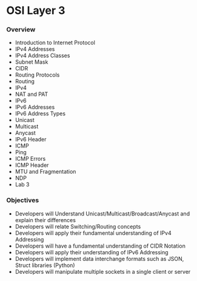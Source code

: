 # OSI Layer 3

### Overview

* Introduction to Internet Protocol
* IPv4 Addresses
* IPv4 Address Classes
* Subnet Mask
* CIDR
* Routing Protocols
* Routing 
* IPv4
* NAT and PAT
* IPv6
* IPv6 Addresses
* IPv6 Address Types
* Unicast
* Multicast
* Anycast
* IPv6 Header 
* ICMP
* Ping
* ICMP Errors
* ICMP Header
* MTU and Fragmentation
* NDP
* Lab 3

### Objectives

* Developers will Understand Unicast/Multicast/Broadcast/Anycast and explain their differences
* Developers will relate Switching/Routing concepts
* Developers will apply their fundamental understanding of IPv4 Addressing
* Developers will have a fundamental understanding of CIDR Notation
* Developers will apply their understanding of IPv6 Addressing
* Developers will implement data interchange formats such as JSON, Struct libraries \(Python\)
* Developers will manipulate multiple sockets in a single client or server




